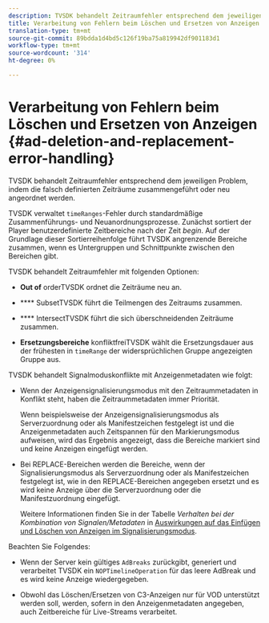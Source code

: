 ```yaml
---
description: TVSDK behandelt Zeitraumfehler entsprechend dem jeweiligen Problem, indem die falsch definierten Zeiträume zusammengeführt oder neu angeordnet werden.
title: Verarbeitung von Fehlern beim Löschen und Ersetzen von Anzeigen
translation-type: tm+mt
source-git-commit: 89bdda1d4bd5c126f19ba75a819942df901183d1
workflow-type: tm+mt
source-wordcount: '314'
ht-degree: 0%

---
```



# Verarbeitung von Fehlern beim Löschen und Ersetzen von Anzeigen {#ad-deletion-and-replacement-error-handling}

TVSDK behandelt Zeitraumfehler entsprechend dem jeweiligen Problem, indem die falsch definierten Zeiträume zusammengeführt oder neu angeordnet werden.

TVSDK verwaltet `timeRanges`-Fehler durch standardmäßige Zusammenführungs- und Neuanordnungsprozesse. Zunächst sortiert der Player benutzerdefinierte Zeitbereiche nach der Zeit *begin*. Auf der Grundlage dieser Sortierreihenfolge führt TVSDK angrenzende Bereiche zusammen, wenn es Untergruppen und Schnittpunkte zwischen den Bereichen gibt.

TVSDK behandelt Zeitraumfehler mit folgenden Optionen:

* **Out of** orderTVSDK ordnet die Zeiträume neu an.

* **** SubsetTVSDK führt die Teilmengen des Zeitraums zusammen.

* **** IntersectTVSDK führt die sich überschneidenden Zeiträume zusammen.

* **Ersetzungsbereiche** konfliktfreiTVSDK wählt die Ersetzungsdauer aus der frühesten in  `timeRange` der widersprüchlichen Gruppe angezeigten Gruppe aus.

TVSDK behandelt Signalmoduskonflikte mit Anzeigenmetadaten wie folgt:

* Wenn der Anzeigensignalisierungsmodus mit den Zeitraummetadaten in Konflikt steht, haben die Zeitraummetadaten immer Priorität.

   Wenn beispielsweise der Anzeigensignalisierungsmodus als Serverzuordnung oder als Manifestzeichen festgelegt ist und die Anzeigenmetadaten auch Zeitspannen für den Markierungsmodus aufweisen, wird das Ergebnis angezeigt, dass die Bereiche markiert sind und keine Anzeigen eingefügt werden.
* Bei REPLACE-Bereichen werden die Bereiche, wenn der Signalisierungsmodus als Serverzuordnung oder als Manifestzeichen festgelegt ist, wie in den REPLACE-Bereichen angegeben ersetzt und es wird keine Anzeige über die Serverzuordnung oder die Manifestzuordnung eingefügt.

   Weitere Informationen finden Sie in der Tabelle *Verhalten bei der Kombination von Signalen/Metadaten* in [Auswirkungen auf das Einfügen und Löschen von Anzeigen im Signalisierungsmodus](../../../../../tvsdk-3x-android-prog/android-3x-advertising/ad-insertion/delete-replace-content-vod/android-3x-signaling-mode-android.md).

Beachten Sie Folgendes:

* Wenn der Server kein gültiges `AdBreaks` zurückgibt, generiert und verarbeitet TVSDK ein `NOPTimelineOperation` für das leere AdBreak und es wird keine Anzeige wiedergegeben.

* Obwohl das Löschen/Ersetzen von C3-Anzeigen nur für VOD unterstützt werden soll, werden, sofern in den Anzeigenmetadaten angegeben, auch Zeitbereiche für Live-Streams verarbeitet.
